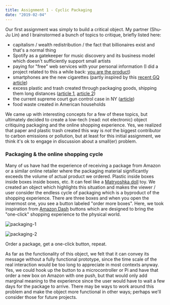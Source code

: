 ```yaml
---
title: Assignment 1 - Cyclic Packaging
date: "2019-02-04"
---
```


Our first assignment was simply to build a critical object. My partner (Shu-Ju Lin) and I brainstormed a bunch of topics to critique, briefly listed here:

-   capitalism / wealth redistribution / the fact that billionaires exist and that's a normal thing
-   Spotify as a gatekeeper for music discovery and its business model which doesn't sufficiently support small artists
-   paying for "free" web services with your personal information (I did a project related to this a while back: [you are the product](https://adi.pizza/projects/2014/#you-are-the-product))
-   smartphones are the new cigarettes (partly inspired by this [recent GQ article](https://www.gq.com/story/cal-newport-digital-minimalism))
-   excess plastic and trash created through packaging goods, shipping them long distances ([article 1](https://www.bloomberg.com/opinion/articles/2018-09-17/amazon-amzn-boxes-are-choking-the-rest-of-us), [article 2](https://www.vice.com/en_us/article/xd573w/japans-excessive-packaging-fetish-299))
-   the current supreme court gun control case in NY ([article](https://www.nytimes.com/2019/01/22/us/politics/supreme-court-guns-nyc-license.html))
-   food waste created in American households

We came up with interesting concepts for a few of these topics, but ultimately decided to create a low-tech (read: not electronic) object critiquing packaging and the online shopping experience. Yes, we realized that paper and plastic trash created this way is _not_ the biggest contributor to carbon emissions or pollution, but at least for this initial assignment, we think it's ok to engage in discussion about a small(er) problem.

### Packaging & the online shopping cycle

Many of us have had the experience of receiving a package from Amazon or a similar online retailer where the packaging material significantly exceeds the volume of actual product we ordered. Plastic inside boxes inside boxes inside boxes, etc. It can feel like a [Matryoshka doll](https://en.wikipedia.org/wiki/Matryoshka_doll) toy. We created an object which highlights this situation and makes the viewer / user consider the endless cycle of packaging which is a byproduct of the shopping experience. There are three boxes and when you open the innermost one, you see a button labeled "order more boxes". Here, we took inspiration from [Amazon Dash](https://en.wikipedia.org/wiki/Amazon_Dash) buttons which are designed to bring the "one-click" shopping experience to the physical world.

![packaging-1](packaging-1.jpg)

![packaging-2](packaging-2.jpg)

Order a package, get a one-click button, repeat.

As far as the functionality of this object, we felt that it can convey its message without a fully functional prototype, since the time scale of the real interaction would be too long to appreciate in most contexts anyway. Yes, we could hook up the button to a microcontroller or Pi and have that order a new box on Amazon with one push, but that would only add marginal meaning to the experience since the user would have to wait a few days for the package to arrive. There may be ways to work around this problem and make the object more functional in other ways; perhaps we'll consider those for future projects.
